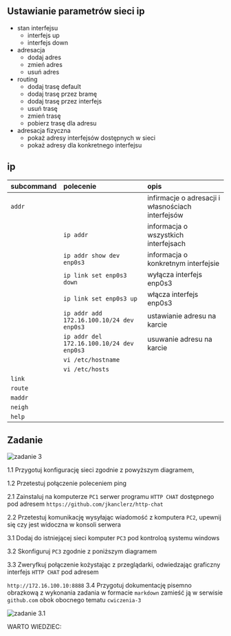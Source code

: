 Ustawianie parametrów sieci ip
------------------------------

* stan interfejsu
    * interfejs up
    * interfejs down
* adresacja
    * dodaj adres
    * zmień adres
    * usuń adres
* routing
    * dodaj trasę default
    * dodaj trasę przez bramę
    * dodaj trasę przez interfejs
    * usuń trasę
    * zmień trasę
    * pobierz trasę dla adresu
* adresacja fizyczna
    * pokaż adresy interfejsów dostępnych w sieci
    * pokaż adresy dla konkretnego interfejsu
     


ip 
-------------------------
| subcommand    |  polecenie   | opis  |
| ------------- |:-------------| :---------------| 
|   ``addr``    |                               | infirmacje o adresacji i własnościach interfejsów |
|               |   ``ip addr``                 | informacja o wszystkich interfejsach              |
|               |   ``ip addr show dev enp0s3`` | informacja o konkretnym interfejsie               |
|               |   ``ip link set enp0s3 down`` | wyłącza interfejs enp0s3              |
|               |   ``ip link set enp0s3 up `` | włącza interfejs enp0s3               |
|               |   ``ip addr add 172.16.100.10/24 dev enp0s3`` |   ustawianie adresu na karcie            |
|               |   ``ip addr del 172.16.100.10/24 dev enp0s3`` |   usuwanie adresu na karcie            |
|               |   ``vi /etc/hostname`` |  |
|               |   ``vi /etc/hosts`` |       |
|   ``link``    |                               |  |
|   ``route``   |  | |
|   ``maddr``   |  | |
|   ``neigh``   |  | |
|   ``help``    |  | |

Zadanie
------------

![zadanie 3](cwiczenia3.svg)

1.1 Przygotuj konfigurację sieci zgodnie z powyższym diagramem, 


1.2 Przetestuj połączenie poleceniem ping



2.1 Zainstaluj na komputerze ``PC1`` serwer programu ``HTTP CHAT`` dostępnego pod adresem ``https://github.com/jkanclerz/http-chat``


2.2 Przetestuj komunikację wysyłając wiadomość z komputera ``PC2``, upewnij się czy jest widoczna w konsoli serwera


3.1 Dodaj do istniejącej sieci komputer ``PC3`` pod kontroloą systemu windows


3.2 Skonfiguruj ``PC3`` zgodnie z poniższym diagramem


3.3 Zweryfkuj połączenie kożystając z przeglądarki, odwiedzając graficzny interfejs ``HTTP CHAT`` pod adresem 

``http://172.16.100.10:8888``
3.4 Przygotuj dokumentację pisemno obrazkową z wykonania zadania w formacie ``markdown`` zamieść ją w serwisie ``github.com`` obok obocnego tematu ``cwiczenia-3``



![zadanie 3.1](cwiczenia3.1.svg) 


WARTO WIEDZIEC: 


